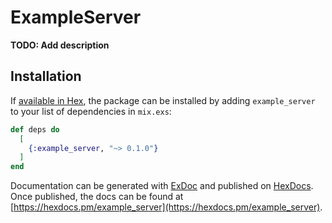 # ExampleServer

**TODO: Add description**

## Installation

If [available in Hex](https://hex.pm/docs/publish), the package can be installed
by adding `example_server` to your list of dependencies in `mix.exs`:

```elixir
def deps do
  [
    {:example_server, "~> 0.1.0"}
  ]
end
```

Documentation can be generated with [ExDoc](https://github.com/elixir-lang/ex_doc)
and published on [HexDocs](https://hexdocs.pm). Once published, the docs can
be found at [https://hexdocs.pm/example_server](https://hexdocs.pm/example_server).

